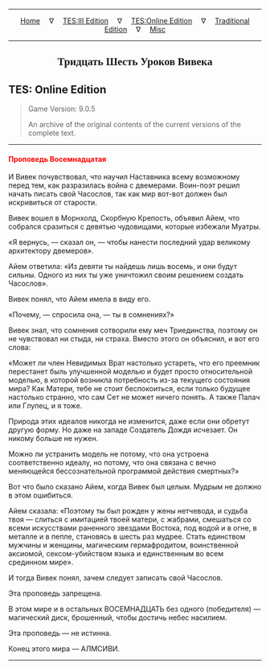 
---

<!-- Jekyll Page Links -->

<center>
<a href="../../../../index.html">Home</a>
&emsp;&nabla;&emsp;
<a href="../../../index-tes3.html">TES:III Edition</a>
&emsp;&nabla;&emsp;
<a href="../../../index-teso.html">TES:Online Edition</a>
&emsp;&nabla;&emsp;
<a href="../../../index-traditional.html">Traditional Edition</a>
&emsp;&nabla;&emsp;
<a href="../../../index-misc.html">Misc</a>
</center>

<!-- Markdown Body Below: -->

---

<center>
<h2><span style="font-family:Georgia">Тридцать Шесть Уроков Вивека</span></h2>
</center>

## TES: Online Edition

> Game Version: 9.0.5
>
> An archive of the original contents of the current versions of the complete text.

---

#### <span style="color:red">Проповедь Восемнадцатая</span>

И Вивек почувствовал, что научил Наставника всему возможному перед тем, как разразилась война с двемерами. Воин-поэт решил начать писать свой Часослов, так как мир вот-вот должен был искривиться от старости.

Вивек вошел в Морнхолд, Скорбную Крепость, объявил Айем, что собрался сразиться с девятью чудовищами, которые избежали Муатры.

«Я вернусь, — сказал он, — чтобы нанести последний удар великому архитектору двемеров».

Айем ответила: «Из девяти ты найдешь лишь восемь, и они будут сильны. Одного из них ты уже уничтожил своим решением создать Часослов».

Вивек понял, что Айем имела в виду его.

«Почему, — спросила она, — ты в сомнениях?»

Вивек знал, что сомнения сотворили ему меч Триединства, поэтому он не чувствовал ни стыда, ни страха. Вместо этого он объяснил, и вот его слова:

«Может ли член Невидимых Врат настолько устареть, что его преемник перестанет быль улучшенной моделью и будет просто относительной моделью, в которой возникла потребность из-за текущего состояния мира? Как Матери, тебе не стоит беспокоиться, если только будущее настолько странно, что сам Сет не может ничего понять. А также Палач или Глупец, и я тоже.

Природа этих идеалов никогда не изменится, даже если они обретут другую форму. Но даже на западе Создатель Дождя исчезает. Он никому больше не нужен.

Можно ли устранить модель не потому, что она устроена соответственно идеалу, но потому, что она связана с вечно меняющейся бессознательной программой действия смертных?»

Вот что было сказано Айем, когда Вивек был целым. Мудрым не должно в этом ошибиться.

Айем сказала: «Поэтому ты был рожден у жены нетчевода, и судьба твоя — слиться с имитацией твоей матери, с жабрами, смешаться со всеми искусствами раненного звездами Востока, под водой и в огне, в металле и в пепле, становясь в шесть раз мудрее. Стать единством мужчины и женщины, магическим гермафродитом, воинственной аксиомой, сексом-убийством языка и единственным во всем срединном мире».

И тогда Вивек понял, зачем следует записать свой Часослов.

Эта проповедь запрещена.

В этом мире и в остальных ВОСЕМНАДЦАТЬ без одного (победителя) — магический диск, брошенный, чтобы достичь небес насилием.

Эта проповедь — не истинна.

Конец этого мира — АЛМСИВИ.

---
